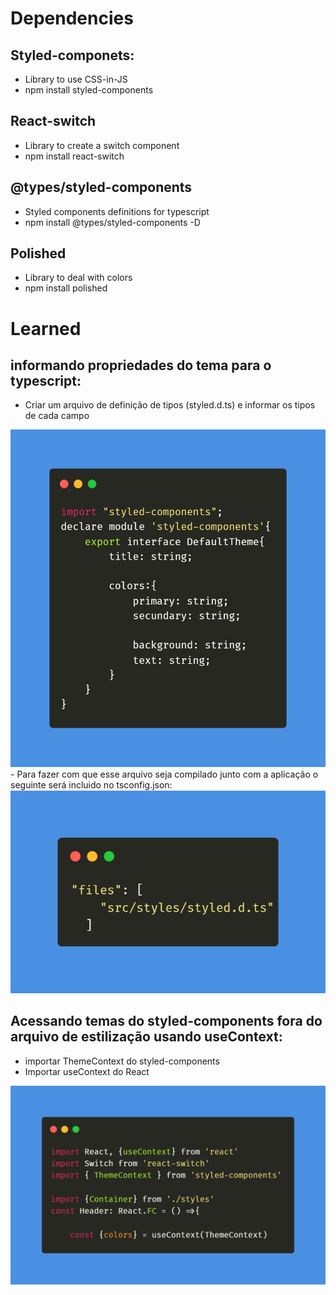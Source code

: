 # Dependencies

## Styled-componets:
 - Library to use CSS-in-JS
 - npm install styled-components

## React-switch
 - Library to create a switch component
 - npm install react-switch

 ## @types/styled-components
 - Styled components definitions for typescript
 - npm install @types/styled-components -D
## Polished
 - Library to deal with colors
 - npm install polished

 # Learned
 ## informando propriedades do tema para o typescript:
 - Criar um arquivo de definição de tipos (styled.d.ts) e informar os tipos de cada campo
 <img src='./src/screenshots/styled.d.png'>
 - Para fazer com que esse arquivo seja compilado junto com a aplicação o seguinte será incluido no tsconfig.json:
 <img src='./src/screenshots/tsconfig.png'>

## Acessando temas do styled-components fora do arquivo de estilização usando useContext:
 - importar ThemeContext do styled-components
 - Importar useContext do React
<img src='./src/screenshots/useContext.png'>